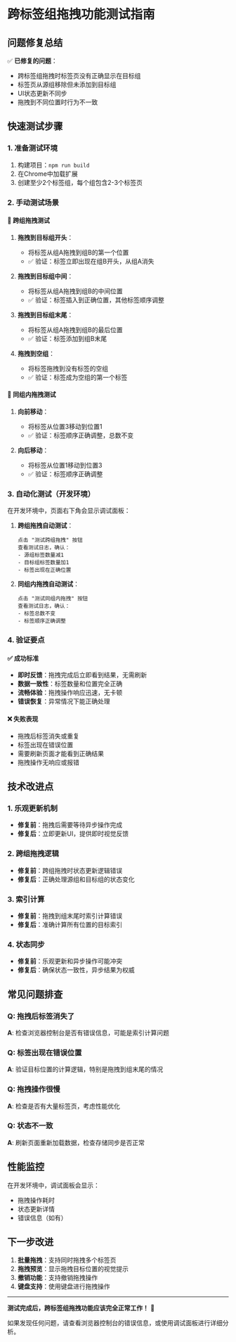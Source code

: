 # 跨标签组拖拽功能测试指南

## 问题修复总结

✅ **已修复的问题**：
- 跨标签组拖拽时标签页没有正确显示在目标组
- 标签页从源组移除但未添加到目标组
- UI状态更新不同步
- 拖拽到不同位置时行为不一致

## 快速测试步骤

### 1. 准备测试环境
1. 构建项目：`npm run build`
2. 在Chrome中加载扩展
3. 创建至少2个标签组，每个组包含2-3个标签页

### 2. 手动测试场景

#### 🎯 跨组拖拽测试
1. **拖拽到目标组开头**：
   - 将标签从组A拖拽到组B的第一个位置
   - ✅ 验证：标签立即出现在组B开头，从组A消失

2. **拖拽到目标组中间**：
   - 将标签从组A拖拽到组B的中间位置
   - ✅ 验证：标签插入到正确位置，其他标签顺序调整

3. **拖拽到目标组末尾**：
   - 将标签从组A拖拽到组B的最后位置
   - ✅ 验证：标签添加到组B末尾

4. **拖拽到空组**：
   - 将标签拖拽到没有标签的空组
   - ✅ 验证：标签成为空组的第一个标签

#### 🔄 同组内拖拽测试
1. **向前移动**：
   - 将标签从位置3移动到位置1
   - ✅ 验证：标签顺序正确调整，总数不变

2. **向后移动**：
   - 将标签从位置1移动到位置3
   - ✅ 验证：标签顺序正确调整

### 3. 自动化测试（开发环境）

在开发环境中，页面右下角会显示调试面板：

1. **跨组拖拽自动测试**：
   ```
   点击 "测试跨组拖拽" 按钮
   查看测试日志，确认：
   - 源组标签数量减1
   - 目标组标签数量加1
   - 标签出现在正确位置
   ```

2. **同组内拖拽自动测试**：
   ```
   点击 "测试同组内拖拽" 按钮
   查看测试日志，确认：
   - 标签总数不变
   - 标签顺序正确调整
   ```

### 4. 验证要点

#### ✅ 成功标准
- **即时反馈**：拖拽完成后立即看到结果，无需刷新
- **数据一致性**：标签数量和位置完全正确
- **流畅体验**：拖拽操作响应迅速，无卡顿
- **错误恢复**：异常情况下能正确处理

#### ❌ 失败表现
- 拖拽后标签消失或重复
- 标签出现在错误位置
- 需要刷新页面才能看到正确结果
- 拖拽操作无响应或报错

## 技术改进点

### 1. 乐观更新机制
- **修复前**：拖拽后需要等待异步操作完成
- **修复后**：立即更新UI，提供即时视觉反馈

### 2. 跨组拖拽逻辑
- **修复前**：跨组拖拽时状态更新逻辑错误
- **修复后**：正确处理源组和目标组的状态变化

### 3. 索引计算
- **修复前**：拖拽到组末尾时索引计算错误
- **修复后**：准确计算所有位置的目标索引

### 4. 状态同步
- **修复前**：乐观更新和异步操作可能冲突
- **修复后**：确保状态一致性，异步结果为权威

## 常见问题排查

### Q: 拖拽后标签消失了
**A**: 检查浏览器控制台是否有错误信息，可能是索引计算问题

### Q: 标签出现在错误位置
**A**: 验证目标位置的计算逻辑，特别是拖拽到组末尾的情况

### Q: 拖拽操作很慢
**A**: 检查是否有大量标签页，考虑性能优化

### Q: 状态不一致
**A**: 刷新页面重新加载数据，检查存储同步是否正常

## 性能监控

在开发环境中，调试面板会显示：
- 拖拽操作耗时
- 状态更新详情
- 错误信息（如有）

## 下一步改进

1. **批量拖拽**：支持同时拖拽多个标签页
2. **拖拽预览**：显示拖拽目标位置的视觉提示
3. **撤销功能**：支持撤销拖拽操作
4. **键盘支持**：使用键盘进行拖拽操作

---

**测试完成后，跨标签组拖拽功能应该完全正常工作！** 🎉

如果发现任何问题，请查看浏览器控制台的错误信息，或使用调试面板进行详细分析。
